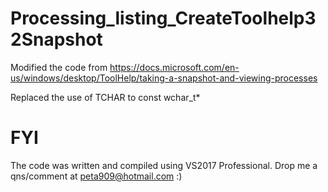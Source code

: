 # Processing_listing_CreateToolhelp32Snapshot
Modified the code from https://docs.microsoft.com/en-us/windows/desktop/ToolHelp/taking-a-snapshot-and-viewing-processes

Replaced the use of TCHAR to const wchar_t*

# FYI
The code was written and compiled using VS2017 Professional. Drop me a qns/comment at peta909@hotmail.com :)

